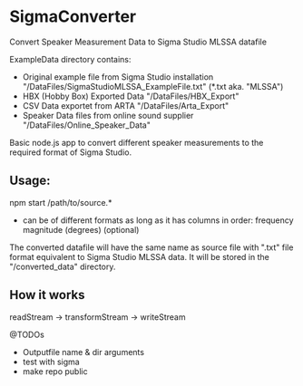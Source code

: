 # SigmaConverter
Convert Speaker Measurement Data to Sigma Studio MLSSA datafile

ExampleData directory contains:
* Original example file from Sigma Studio installation "/DataFiles/SigmaStudioMLSSA_ExampleFile.txt" (*.txt aka. "MLSSA")
* HBX (Hobby Box) Exported Data "/DataFiles/HBX_Export"
* CSV Data exportet from ARTA "/DataFiles/Arta_Export"
* Speaker Data files from online sound supplier "/DataFiles/Online_Speaker_Data"

Basic node.js app to convert different speaker measurements to the required format of Sigma Studio.

## Usage:
npm start /path/to/source.*
* can be of different formats as long as it has columns in order: frequency magnitude (degrees)
(optional)

The converted datafile will have the same name as source file with ".txt" file format equivalent to Sigma Studio MLSSA data. It will be stored in the "/converted_data" directory.

## How it works
readStream -> transformStream -> writeStream

@TODOs
* Outputfile name & dir arguments
* test with sigma
* make repo public